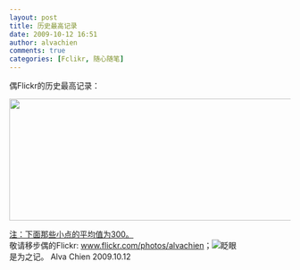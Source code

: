 ```yaml
---
layout: post
title: 历史最高记录
date: 2009-10-12 16:51
author: alvachien
comments: true
categories: [Fclikr, 随心随笔]
---
```

偶Flickr的历史最高记录：

<a href="http://www.alvachien.com/alvablog/wp-content/uploads/2010/10/CarReader_9.jpg"><img class="alignnone size-full wp-image-617" title="CarReader_9" src="http://www.alvachien.com/alvablog/wp-content/uploads/2010/10/CarReader_9.jpg" alt="" width="600" height="218" /></a>
<div><span style="text-decoration: underline;">注：下面那些小点的平均值为300。</span></div>
<div> </div>
<div>敬请移步偶的Flickr: <a href="http://www.flickr.com/photos/alvachien">www.flickr.com/photos/alvachien</a>；<img title="眨眼" src="http://shared.live.com/rzvDQW1qjIikH13dsbM42g/emoticons/smile_wink.gif" alt="眨眼" /></div>
<div> </div>
<div>是为之记。
Alva Chien
2009.10.12</div>
